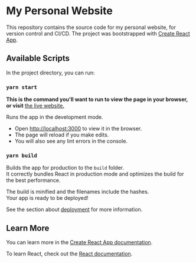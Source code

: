 # My Personal Website

This repository contains the source code for my personal website, for version control and CI/CD. The project was bootstrapped with [Create React App](https://github.com/facebook/create-react-app).

## Available Scripts

In the project directory, you can run:

### `yarn start`

**This is the command you'll want to run to view the page in your browser, or visit** [the live website.](https://paulmreese.com)

Runs the app in the development mode.

* Open [http://localhost:3000](http://localhost:3000) to view it in the browser.
* The page will reload if you make edits.
* You will also see any lint errors in the console.

### `yarn build`

Builds the app for production to the `build` folder.\
It correctly bundles React in production mode and optimizes the build for the best performance.

The build is minified and the filenames include the hashes.\
Your app is ready to be deployed!

See the section about [deployment](https://facebook.github.io/create-react-app/docs/deployment) for more information.

## Learn More

You can learn more in the [Create React App documentation](https://facebook.github.io/create-react-app/docs/getting-started).

To learn React, check out the [React documentation](https://reactjs.org/).
